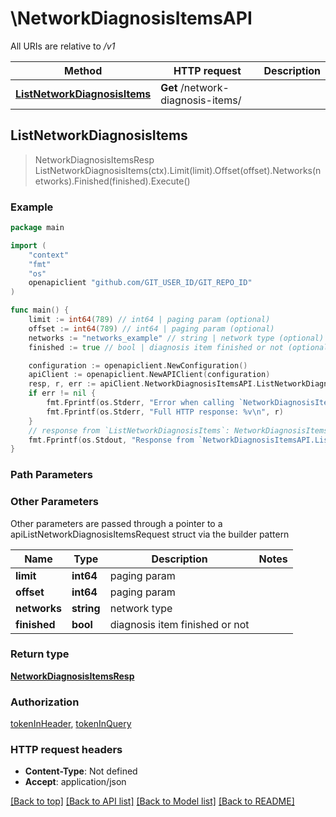 # \NetworkDiagnosisItemsAPI

All URIs are relative to */v1*

Method | HTTP request | Description
------------- | ------------- | -------------
[**ListNetworkDiagnosisItems**](NetworkDiagnosisItemsAPI.md#ListNetworkDiagnosisItems) | **Get** /network-diagnosis-items/ | 



## ListNetworkDiagnosisItems

> NetworkDiagnosisItemsResp ListNetworkDiagnosisItems(ctx).Limit(limit).Offset(offset).Networks(networks).Finished(finished).Execute()





### Example

```go
package main

import (
	"context"
	"fmt"
	"os"
	openapiclient "github.com/GIT_USER_ID/GIT_REPO_ID"
)

func main() {
	limit := int64(789) // int64 | paging param (optional)
	offset := int64(789) // int64 | paging param (optional)
	networks := "networks_example" // string | network type (optional)
	finished := true // bool | diagnosis item finished or not (optional)

	configuration := openapiclient.NewConfiguration()
	apiClient := openapiclient.NewAPIClient(configuration)
	resp, r, err := apiClient.NetworkDiagnosisItemsAPI.ListNetworkDiagnosisItems(context.Background()).Limit(limit).Offset(offset).Networks(networks).Finished(finished).Execute()
	if err != nil {
		fmt.Fprintf(os.Stderr, "Error when calling `NetworkDiagnosisItemsAPI.ListNetworkDiagnosisItems``: %v\n", err)
		fmt.Fprintf(os.Stderr, "Full HTTP response: %v\n", r)
	}
	// response from `ListNetworkDiagnosisItems`: NetworkDiagnosisItemsResp
	fmt.Fprintf(os.Stdout, "Response from `NetworkDiagnosisItemsAPI.ListNetworkDiagnosisItems`: %v\n", resp)
}
```

### Path Parameters



### Other Parameters

Other parameters are passed through a pointer to a apiListNetworkDiagnosisItemsRequest struct via the builder pattern


Name | Type | Description  | Notes
------------- | ------------- | ------------- | -------------
 **limit** | **int64** | paging param | 
 **offset** | **int64** | paging param | 
 **networks** | **string** | network type | 
 **finished** | **bool** | diagnosis item finished or not | 

### Return type

[**NetworkDiagnosisItemsResp**](NetworkDiagnosisItemsResp.md)

### Authorization

[tokenInHeader](../README.md#tokenInHeader), [tokenInQuery](../README.md#tokenInQuery)

### HTTP request headers

- **Content-Type**: Not defined
- **Accept**: application/json

[[Back to top]](#) [[Back to API list]](../README.md#documentation-for-api-endpoints)
[[Back to Model list]](../README.md#documentation-for-models)
[[Back to README]](../README.md)

